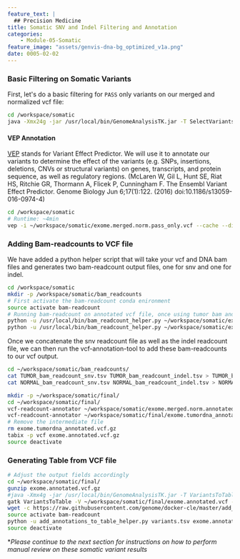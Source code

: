 ```yaml
---
feature_text: |
  ## Precision Medicine
title: Somatic SNV and Indel Filtering and Annotation
categories:
    - Module-05-Somatic
feature_image: "assets/genvis-dna-bg_optimized_v1a.png"
date: 0005-02-02
---
```


### Basic Filtering on Somatic Variants

First, let's do a basic filtering for `PASS` only variants on our merged and normalized vcf file:
```bash
cd /workspace/somatic
java -Xmx24g -jar /usr/local/bin/GenomeAnalysisTK.jar -T SelectVariants -R ~/workspace/inputs/references/genome/ref_genome.fa --excludeFiltered --variant ~/workspace/somatic/exome.merged.leftalignandtrim.decomposed.vcf -o ~/workspace/somatic/exome.merged.norm.pass_only.vcf
```

#### VEP Annotation
[VEP](https://useast.ensembl.org/info/docs/tools/vep/index.html) stands for Variant Effect Predictor. We will use it to annotate our variants to determine the effect of the variants (e.g. SNPs, insertions, deletions, CNVs or structural variants) on genes, transcripts, and protein sequence, as well as regulatory regions. (McLaren W, Gil L, Hunt SE, Riat HS, Ritchie GR, Thormann A, Flicek P, Cunningham F.
The Ensembl Variant Effect Predictor.
Genome Biology Jun 6;17(1):122. (2016)
doi:10.1186/s13059-016-0974-4)

```bash
cd /workspace/somatic
# Runtime: ~4min
vep -i ~/workspace/somatic/exome.merged.norm.pass_only.vcf --cache --dir /opt/vep_cache/ --format vcf --vcf --plugin Downstream --plugin Wildtype --symbol --terms SO --flag_pick --transcript_version -o ~/workspace/somatic/exome.merged.norm.annotated.vcf
```

### Adding Bam-readcounts to VCF file

We have added a python helper script that will take your vcf and DNA bam files and generates two bam-readcount output files, one for snv and one for indel.

```bash
cd /workspace/somatic
mkdir -p /workspace/somatic/bam_readcounts
# First activate the bam-readcount conda enironment
source activate bam-readcount
# Running bam-readcount on annotated vcf file, once using tumor bam and another time for normal bam file
python -u /usr/local/bin/bam_readcount_helper.py ~/workspace/somatic/exome.merged.norm.annotated.vcf 'TUMOR' ~/workspace/inputs/references/genome/ref_genome.fa /workspace/align/Exome_Tumor_sorted_mrkdup_bqsr.bam ~/workspace/somatic/bam_readcounts/
python -u /usr/local/bin/bam_readcount_helper.py ~/workspace/somatic/exome.merged.norm.annotated.vcf 'NORMAL' ~/workspace/inputs/references/genome/ref_genome.fa /workspace/align/Exome_Norm_sorted_mrkdup_bqsr.bam ~/workspace/somatic/bam_readcounts/
```
Once we concatenate the snv readcount file as well as the indel readcount file, we can then run the vcf-annotation-tool to add these bam-readcounts to our vcf output.

```bash
cd ~/workspace/somatic/bam_readcounts/
cat TUMOR_bam_readcount_snv.tsv TUMOR_bam_readcount_indel.tsv > TUMOR_bam_readcount_combined.tsv
cat NORMAL_bam_readcount_snv.tsv NORMAL_bam_readcount_indel.tsv > NORMAL_bam_readcount_combined.tsv

mkdir -p ~/workspace/somatic/final/
cd ~/workspace/somatic/final/
vcf-readcount-annotator ~/workspace/somatic/exome.merged.norm.annotated.vcf ~/workspace/somatic/bam_readcounts/TUMOR_bam_readcount_combined.tsv DNA -s TUMOR -o ~/workspace/somatic/final/exome.tumordna_annotated.vcf.gz
vcf-readcount-annotator ~/workspace/somatic/final/exome.tumordna_annotated.vcf.gz ~/workspace/somatic/bam_readcounts/NORMAL_bam_readcount_combined.tsv DNA -s NORMAL -o ~/workspace/somatic/final/exome.annotated.vcf.gz
# Remove the intermediate file
rm exome.tumordna_annotated.vcf.gz
tabix -p vcf exome.annotated.vcf.gz
source deactivate
```
### Generating Table from VCF file

```bash
# Adjust the output fields accordingly
cd ~/workspace/somatic/final/
gunzip exome.annotated.vcf.gz
#java -Xmx4g -jar /usr/local/bin/GenomeAnalysisTK.jar -T VariantsToTable -R ~/workspace/inputs/references/genome/ref_genome.fa --variant ~/workspace/somatic/final/exome.annotated.vcf -F CHROM -F POS -F ID -F REF -F ALT -F set -F AC -F AF -F DP -F AF -F CSQ -o variants.tsv
gatk VariantsToTable -V ~/workspace/somatic/final/exome.annotated.vcf -F CHROM -F POS -F ID -F REF -F ALT -F set -F AC -F AF -GF GT -GF AD -O variants.tsv
wget -c https://raw.githubusercontent.com/genome/docker-cle/master/add_annotations_to_table_helper.py
source activate bam-readcount
python -u add_annotations_to_table_helper.py variants.tsv exome.annotated.vcf.gz HGVSc,HGVSp annotated_variants.tsv
source deactivate
```

**Please continue to the next section for instructions on how to perform manual review on these somatic variant results*
